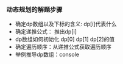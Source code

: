 ### 动态规划的解题步骤
+ 确定dp数组以及下标的含义: dp[i]代表什么
+ 确定递推公式： 推出dp[i]
+ dp数组如何初始化 dp[0] dp[1] dp[2]的值
+ 确定遍历顺序：从递推公式获取遍历顺序
+ 举例推导dp数组：console
